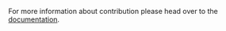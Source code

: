 For more information about contribution please head over to the [documentation](https://github.com/jeffreylanters/react-unity-webgl#contribution-and-development).
